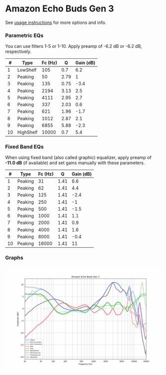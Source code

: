 # Amazon Echo Buds Gen 3
See [usage instructions](https://github.com/jaakkopasanen/AutoEq#usage) for more options and info.

### Parametric EQs
You can use filters 1-5 or 1-10. Apply preamp of -6.2 dB or -6.2 dB, respectively.

|   # | Type      |   Fc (Hz) |    Q |   Gain (dB) |
|-----|-----------|-----------|------|-------------|
|   1 | LowShelf  |       105 | 0.7  |         6.2 |
|   2 | Peaking   |        50 | 2.79 |         1   |
|   3 | Peaking   |       135 | 0.75 |        -3.4 |
|   4 | Peaking   |      2194 | 3.13 |         2.5 |
|   5 | Peaking   |      4111 | 2.95 |         2.7 |
|   6 | Peaking   |       337 | 2.03 |         0.6 |
|   7 | Peaking   |       621 | 1.96 |        -1.7 |
|   8 | Peaking   |      1012 | 2.87 |         2.1 |
|   9 | Peaking   |      6855 | 5.88 |        -2.3 |
|  10 | HighShelf |     10000 | 0.7  |         5.4 |

### Fixed Band EQs
When using fixed band (also called graphic) equalizer, apply preamp of **-11.0 dB** (if available) and set gains manually with these parameters.

|   # | Type    |   Fc (Hz) |    Q |   Gain (dB) |
|-----|---------|-----------|------|-------------|
|   1 | Peaking |        31 | 1.41 |         6.6 |
|   2 | Peaking |        62 | 1.41 |         4.4 |
|   3 | Peaking |       125 | 1.41 |        -2.4 |
|   4 | Peaking |       250 | 1.41 |        -1   |
|   5 | Peaking |       500 | 1.41 |        -1.5 |
|   6 | Peaking |      1000 | 1.41 |         1.1 |
|   7 | Peaking |      2000 | 1.41 |         0.9 |
|   8 | Peaking |      4000 | 1.41 |         1.6 |
|   9 | Peaking |      8000 | 1.41 |        -0.4 |
|  10 | Peaking |     16000 | 1.41 |        11   |

### Graphs
![](./Amazon%20Echo%20Buds%20Gen%203.png)
